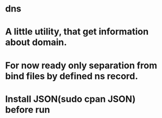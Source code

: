 # dns
# A little utility, that get information about domain.
# For now ready only separation from bind files by defined ns record.
# Install JSON(sudo cpan JSON) before run

